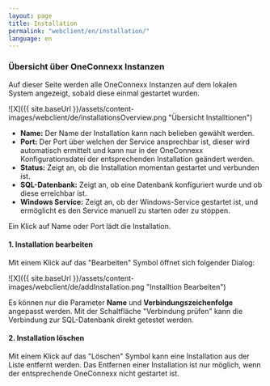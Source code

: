 ```yaml
---
layout: page
title: Installation
permalink: "webclient/en/installation/"
language: en
---
```


### Übersicht über OneConnexx Instanzen

Auf dieser Seite werden alle OneConnexx Instanzen auf dem lokalen System angezeigt, sobald diese einmal gestartet wurden.

![X]({{ site.baseUrl }}/assets/content-images/webclient/de/installationsOverview.png "Übersicht Installtionen")  


* __Name:__ Der Name der Installation kann nach belieben gewählt werden.
* __Port:__ Der Port über welchen der Service ansprechbar ist, dieser wird automatisch ermittelt und kann nur in der OneConnexx Konfigurationsdatei der entsprechenden Installation geändert werden.
* __Status:__ Zeigt an, ob die Installation momentan gestartet und verbunden ist.
* __SQL-Datenbank:__ Zeigt an, ob eine Datenbank konfiguriert wurde und ob diese erreichbar ist.
* __Windows Service:__ Zeigt an, ob der Windows-Service gestartet ist, und ermöglicht es den Service manuell zu starten oder zu stoppen.

Ein Klick auf Name oder Port lädt die Installation.
	

#### 1. Installation bearbeiten

Mit einem Klick auf das "Bearbeiten" Symbol öffnet sich folgender Dialog:

 ![X]({{ site.baseUrl }}/assets/content-images/webclient/de/addInstallation.png "Installtion Bearbeiten") 
 
Es können nur die Parameter __Name__ und __Verbindungszeichenfolge__ angepasst werden.
Mit der Schaltfläche "Verbindung prüfen" kann die Verbindung zur SQL-Datenbank direkt getestet werden.
 
#### 2. Installation löschen
 
Mit einem Klick auf das "Löschen" Symbol kann eine Installation aus der Liste entfernt werden. Das Entfernen einer Installation ist nur möglich, wenn der entsprechende OneConnexx nicht gestartet ist.
